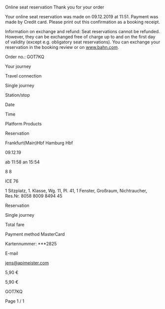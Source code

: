 Online seat reservation
Thank you for your order

Your online seat reservation was made on 09.12.2019 at 11:51. Payment was made by Credit card.
Please print out this confirmation as a booking receipt.

Information on exchange and refund: Seat reservations cannot be refunded. However, they can be exchanged
free of charge up to and on the first day of validity (except e.g. obligatory seat reservations). You can exchange
your reservation in the booking review or on www.bahn.com.

Order no.: GOT7KQ

Your journey

Travel
connection

Single journey

Station/stop

Date

Time

Platform Products

Reservation

Frankfurt(Main)Hbf
Hamburg Hbf

09.12.19

ab 11:58
an 15:54

8
8

ICE 76

1 Sitzplatz, 1. Klasse, Wg.
11, Pl. 41, 1 Fenster,
Großraum,
Nichtraucher, Res.Nr. 8058
8009 8494 45

Reservation

Single journey

Total fare

Payment method MasterCard

Kartennummer: ***2825

E-mail

jens@apimeister.com

5,90 €

5,90 €

GOT7KQ

Page 1 / 1

